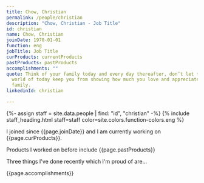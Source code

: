 ```yaml
---
title: Chow, Christian
permalink: /people/christian
description: "Chow, Christian - Job Title"
id: christian
name: Chow, Christian
joinDate: 1970-01-01
function: eng
jobTitle: Job Title
curProducts: currentProducts
pastProducts: pastProducts
accomplishments: ""
quote: Think of your family today and every day thereafter, don’t let the busy
  world of today keep you from showing how much you love and appreciate your
  family.
linkedinId: christian

---
```


{%- assign staff = site.data.people | find: "id", "christian" -%}
{% include staff_heading.html staff=staff color=site.colors.function-colors.eng %}

<p>I joined since {{page.joinDate}} and I am currently working on {{page.curProducts}}.</p>

<p>Products I worked on before include {{page.pastProducts}}</p>

<p>Three things I've done recently which I'm proud of are...</p>
{{page.accomplishments}}
